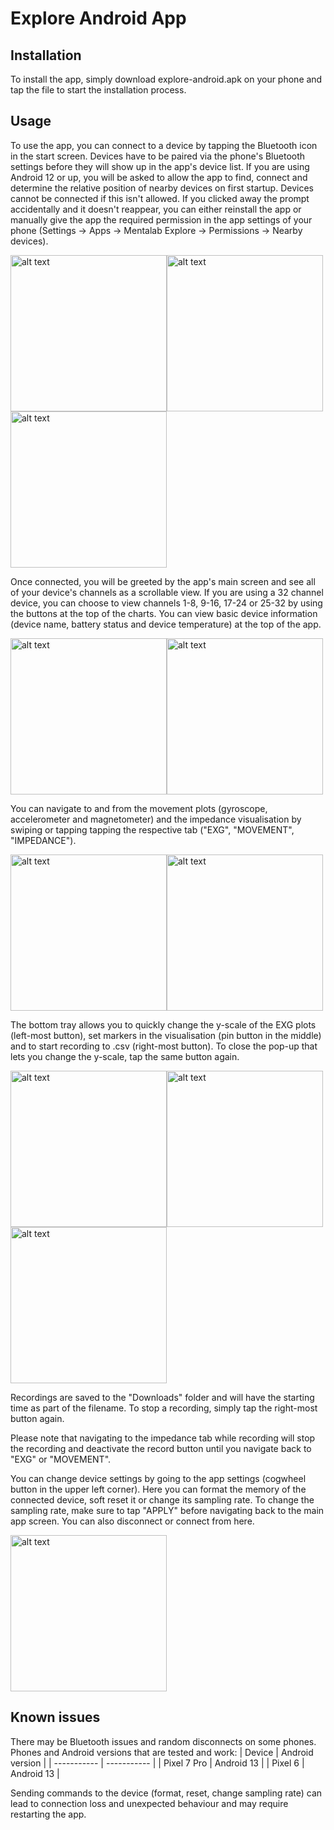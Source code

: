 # Explore Android App
## Installation
To install the app, simply download explore-android.apk on your phone and tap the file to start the installation process.
## Usage
To use the app, you can connect to a device by tapping the Bluetooth icon in the start screen. Devices have to be paired via the phone's Bluetooth settings before they will show up in the app's device list. If you are using Android 12 or up, you will be asked to allow the app to find, connect and determine the relative position of nearby devices on first startup. Devices cannot be connected if this isn't allowed. If you clicked away the prompt accidentally and it doesn't reappear, you can either reinstall the app or manually give the app the required permission in the app settings of your phone (Settings -> Apps -> Mentalab Explore -> Permissions -> Nearby devices).

<img src="./documentation-resources/images/Screenshot_20221228-145114.png" alt="alt text" width="250"/><img src="./documentation-resources/images/Screenshot_20221228-145122.png" alt="alt text" width="250"/><img src="./documentation-resources/images/Screenshot_20221228-145131.png" alt="alt text" width="250"/>

Once connected, you will be greeted by the app's main screen and see all of your device's channels as a scrollable view. If you are using a 32 channel device, you can choose to view channels 1-8, 9-16, 17-24 or 25-32 by using the buttons at the top of the charts. You can view basic device information (device name, battery status and device temperature) at the top of the app.

<img src="./documentation-resources/images/Screenshot_20221228-145148.png" alt="alt text" width="250"/><img src="./documentation-resources/images/Screenshot_20221228-150740.png" alt="alt text" width="250"/>

You can navigate to and from the movement plots (gyroscope, accelerometer and magnetometer) and the impedance visualisation by swiping or tapping tapping the respective tab ("EXG", "MOVEMENT", "IMPEDANCE").

<img src="./documentation-resources/images/Screenshot_20221228-145203.png" alt="alt text" width="250"/><img src="./documentation-resources/images/Screenshot_20221228-145213.png" alt="alt text" width="250"/>

The bottom tray allows you to quickly change the y-scale of the EXG plots (left-most button), set markers in the visualisation (pin button in the middle) and to start recording to .csv (right-most button). To close the pop-up that lets you change the y-scale, tap the same button again.

<img src="./documentation-resources/images/Screenshot_20221228-145228.png" alt="alt text" width="250"/><img src="./documentation-resources/images/Screenshot_20221228-145246.png" alt="alt text" width="250"/><img src="./documentation-resources/images/Screenshot_20221228-145251.png" alt="alt text" width="250"/>

Recordings are saved to the "Downloads" folder and will have the starting time as part of the filename. To stop a recording, simply tap the right-most button again.

Please note that navigating to the impedance tab while recording will stop the recording and deactivate the record button until you navigate back to "EXG" or "MOVEMENT".

You can change device settings by going to the app settings (cogwheel button in the upper left corner). Here you can format the memory of the connected device, soft reset it or change its sampling rate. To change the sampling rate, make sure to tap "APPLY" before navigating back to the main app screen. You can also disconnect or connect from here.

<img src="./documentation-resources/images/Screenshot_20221228-145302.png" alt="alt text" width="250"/>

## Known issues
There may be Bluetooth issues and random disconnects on some phones.
Phones and Android versions that are tested and work:
| Device | Android version |
| ----------- | ----------- |
| Pixel 7 Pro | Android 13 |
| Pixel 6 | Android 13 |

Sending commands to the device (format, reset, change sampling rate) can lead to connection loss and unexpected behaviour and may require restarting the app.